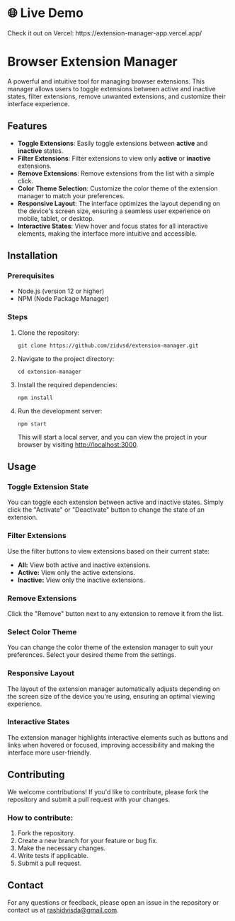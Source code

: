 <!DOCTYPE html>
<html lang="en">
<head>
    <meta charset="UTF-8">
    <meta name="viewport" content="width=device-width, initial-scale=1.0">
</head>
<body>
    <h1>🌐 Live Demo </h1>
    <p>Check it out on Vercel: https://extension-manager-app.vercel.app/ </p>     
    <h1>Browser Extension Manager</h1>
    <p>A powerful and intuitive tool for managing browser extensions. This manager allows users to toggle extensions between active and inactive states, filter extensions, remove unwanted extensions, and customize their interface experience.</p>
    <h2>Features</h2>
    <ul>
        <li><strong>Toggle Extensions</strong>: Easily toggle extensions between <strong>active</strong> and <strong>inactive</strong> states.</li>
        <li><strong>Filter Extensions</strong>: Filter extensions to view only <strong>active</strong> or <strong>inactive</strong> extensions.</li>
        <li><strong>Remove Extensions</strong>: Remove extensions from the list with a simple click.</li>
        <li><strong>Color Theme Selection</strong>: Customize the color theme of the extension manager to match your preferences.</li>
        <li><strong>Responsive Layout</strong>: The interface optimizes the layout depending on the device's screen size, ensuring a seamless user experience on mobile, tablet, or desktop.</li>
        <li><strong>Interactive States</strong>: View hover and focus states for all interactive elements, making the interface more intuitive and accessible.</li>
    </ul>
    <h2>Installation</h2>
    <h3>Prerequisites</h3>
    <ul>
        <li>Node.js (version 12 or higher)</li>
        <li>NPM (Node Package Manager)</li>
    </ul>
    <h3>Steps</h3>
    <ol>
        <li>Clone the repository:
            <pre><code>git clone https://github.com/zidvsd/extension-manager.git</code></pre>
        </li>
        <li>Navigate to the project directory:
            <pre><code>cd extension-manager</code></pre>
        </li>
        <li>Install the required dependencies:
            <pre><code>npm install</code></pre>
        </li>
        <li>Run the development server:
            <pre><code>npm start</code></pre>
            <p>This will start a local server, and you can view the project in your browser by visiting <a href="http://localhost:3000" target="_blank">http://localhost:3000</a>.</p>
        </li>
    </ol>
    <h2>Usage</h2>
    <h3>Toggle Extension State</h3>
    <p>You can toggle each extension between active and inactive states. Simply click the "Activate" or "Deactivate" button to change the state of an extension.</p>
    <h3>Filter Extensions</h3>
    <p>Use the filter buttons to view extensions based on their current state:</p>
    <ul>
        <li><strong>All:</strong> View both active and inactive extensions.</li>
        <li><strong>Active:</strong> View only the active extensions.</li>
        <li><strong>Inactive:</strong> View only the inactive extensions.</li>
    </ul>
    <h3>Remove Extensions</h3>
    <p>Click the "Remove" button next to any extension to remove it from the list.</p>
    <h3>Select Color Theme</h3>
    <p>You can change the color theme of the extension manager to suit your preferences. Select your desired theme from the settings.</p>
    <h3>Responsive Layout</h3>
    <p>The layout of the extension manager automatically adjusts depending on the screen size of the device you're using, ensuring an optimal viewing experience.</p>
    <h3>Interactive States</h3>
    <p>The extension manager highlights interactive elements such as buttons and links when hovered or focused, improving accessibility and making the interface more user-friendly.</p>
    <h2>Contributing</h2>
    <p>We welcome contributions! If you'd like to contribute, please fork the repository and submit a pull request with your changes.</p>
    <h3>How to contribute:</h3>
    <ol>
        <li>Fork the repository.</li>
        <li>Create a new branch for your feature or bug fix.</li>
        <li>Make the necessary changes.</li>
        <li>Write tests if applicable.</li>
        <li>Submit a pull request.</li>
    </ol>
    <h2>Contact</h2>
    <p>For any questions or feedback, please open an issue in the repository or contact us at <a href="mailto:your-email@example.com">rashidvisda@gmail.com</a>.</p>
</body>
</html>
